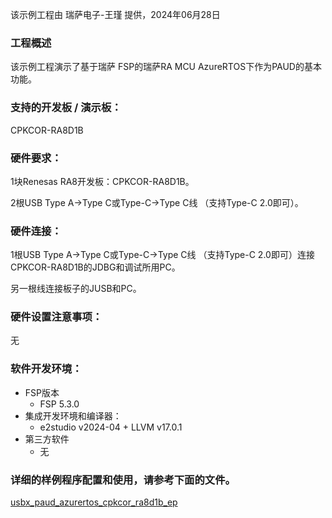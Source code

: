 该示例工程由 瑞萨电子-王瑾 提供，2024年06月28日

### 工程概述

该示例工程演示了基于瑞萨 FSP的瑞萨RA MCU AzureRTOS下作为PAUD的基本功能。

### 支持的开发板 / 演示板：

CPKCOR-RA8D1B
   
### 硬件要求：

1块Renesas RA8开发板：CPKCOR-RA8D1B。

2根USB Type A->Type C或Type-C->Type C线 （支持Type-C 2.0即可）。


### 硬件连接：

1根USB Type A->Type C或Type-C->Type C线 （支持Type-C 2.0即可）连接CPKCOR-RA8D1B的JDBG和调试所用PC。

另一根线连接板子的JUSB和PC。


### 硬件设置注意事项：

无

### 软件开发环境：
   
* FSP版本
  * FSP 5.3.0
* 集成开发环境和编译器：
  * e2studio v2024-04 + LLVM v17.0.1
* 第三方软件
  * 无 
	   

### 详细的样例程序配置和使用，请参考下面的文件。

[usbx_paud_azurertos_cpkcor_ra8d1b_ep](usbx_paud_azurertos_cpkcor_ra8d1b_ep.md)
